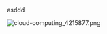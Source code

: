 asddd

![cloud-computing_4215877.png](https://docs-api-qa.cloudlabs.ai/repos/raw.githubusercontent.com/Rabin-spektra/Demo-Repo/main/2973uYeg2oMT/images/cloud-computing_4215877.png?token=8b2t1Sg45N8JBe8QNwBlyhJq)

